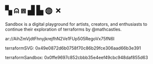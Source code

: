 # ▚ ⍝ ⩎ ▟ ▙ ◍ ✗

Sandbox is a digital playground for artists, creators, and enthusiasts to continue their exploration of terraforms by @mathcastles. 

ar://AihZmVjdtFhnyjkrejfhN2Ve1FUp505RegoVx75fN6I

terraformSVG: 0x49e0872d6b0758f70c86b29fce306aad66b3e391

terraformSandbox: 0x0ffe9697c852cbbb35e4eef49cbc948daf855d63
